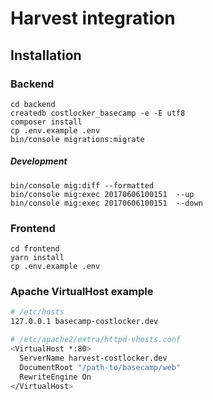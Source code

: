 
# Harvest integration

## Installation

### Backend

```
cd backend
createdb costlocker_basecamp -e -E utf8
composer install
cp .env.example .env
bin/console migrations:migrate
```

##### Development

```
bin/console mig:diff --formatted
bin/console mig:exec 20170606100151  --up
bin/console mig:exec 20170606100151  --down
```

### Frontend

```
cd frontend
yarn install
cp .env.example .env
```

### Apache VirtualHost example

```bash
# /etc/hosts
127.0.0.1 basecamp-costlocker.dev

# /etc/apache2/extra/httpd-vhosts.conf
<VirtualHost *:80>
  ServerName harvest-costlocker.dev
  DocumentRoot "/path-to/basecamp/web"
  RewriteEngine On
</VirtualHost>
```
